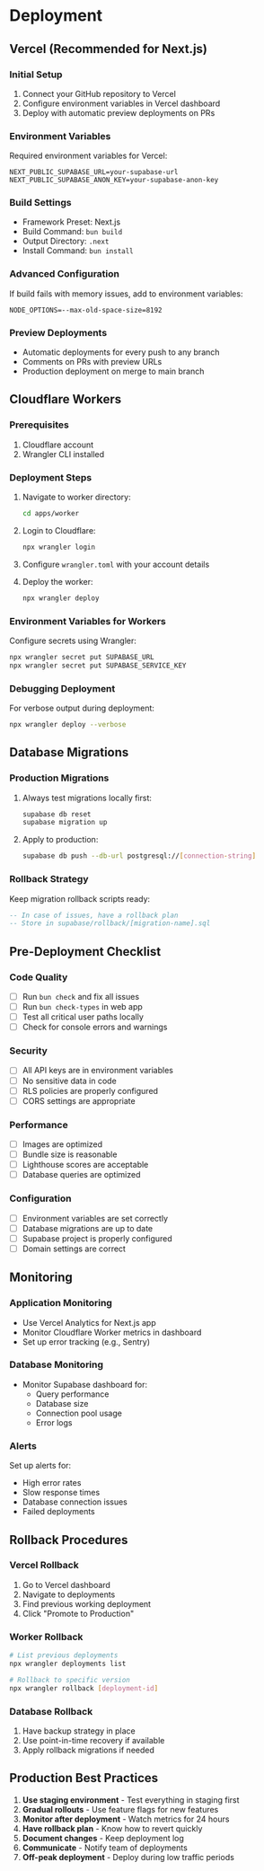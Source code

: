 # Deployment

## Vercel (Recommended for Next.js)

### Initial Setup
1. Connect your GitHub repository to Vercel
2. Configure environment variables in Vercel dashboard
3. Deploy with automatic preview deployments on PRs

### Environment Variables
Required environment variables for Vercel:
```env
NEXT_PUBLIC_SUPABASE_URL=your-supabase-url
NEXT_PUBLIC_SUPABASE_ANON_KEY=your-supabase-anon-key
```

### Build Settings
- Framework Preset: Next.js
- Build Command: `bun build`
- Output Directory: `.next`
- Install Command: `bun install`

### Advanced Configuration
If build fails with memory issues, add to environment variables:
```env
NODE_OPTIONS=--max-old-space-size=8192
```

### Preview Deployments
- Automatic deployments for every push to any branch
- Comments on PRs with preview URLs
- Production deployment on merge to main branch

## Cloudflare Workers

### Prerequisites
1. Cloudflare account
2. Wrangler CLI installed

### Deployment Steps
1. Navigate to worker directory:
   ```bash
   cd apps/worker
   ```

2. Login to Cloudflare:
   ```bash
   npx wrangler login
   ```

3. Configure `wrangler.toml` with your account details

4. Deploy the worker:
   ```bash
   npx wrangler deploy
   ```

### Environment Variables for Workers
Configure secrets using Wrangler:
```bash
npx wrangler secret put SUPABASE_URL
npx wrangler secret put SUPABASE_SERVICE_KEY
```

### Debugging Deployment
For verbose output during deployment:
```bash
npx wrangler deploy --verbose
```

## Database Migrations

### Production Migrations
1. Always test migrations locally first:
   ```bash
   supabase db reset
   supabase migration up
   ```

2. Apply to production:
   ```bash
   supabase db push --db-url postgresql://[connection-string]
   ```

### Rollback Strategy
Keep migration rollback scripts ready:
```sql
-- In case of issues, have a rollback plan
-- Store in supabase/rollback/[migration-name].sql
```

## Pre-Deployment Checklist

### Code Quality
- [ ] Run `bun check` and fix all issues
- [ ] Run `bun check-types` in web app
- [ ] Test all critical user paths locally
- [ ] Check for console errors and warnings

### Security
- [ ] All API keys are in environment variables
- [ ] No sensitive data in code
- [ ] RLS policies are properly configured
- [ ] CORS settings are appropriate

### Performance
- [ ] Images are optimized
- [ ] Bundle size is reasonable
- [ ] Lighthouse scores are acceptable
- [ ] Database queries are optimized

### Configuration
- [ ] Environment variables are set correctly
- [ ] Database migrations are up to date
- [ ] Supabase project is properly configured
- [ ] Domain settings are correct

## Monitoring

### Application Monitoring
- Use Vercel Analytics for Next.js app
- Monitor Cloudflare Worker metrics in dashboard
- Set up error tracking (e.g., Sentry)

### Database Monitoring
- Monitor Supabase dashboard for:
  - Query performance
  - Database size
  - Connection pool usage
  - Error logs

### Alerts
Set up alerts for:
- High error rates
- Slow response times
- Database connection issues
- Failed deployments

## Rollback Procedures

### Vercel Rollback
1. Go to Vercel dashboard
2. Navigate to deployments
3. Find previous working deployment
4. Click "Promote to Production"

### Worker Rollback
```bash
# List previous deployments
npx wrangler deployments list

# Rollback to specific version
npx wrangler rollback [deployment-id]
```

### Database Rollback
1. Have backup strategy in place
2. Use point-in-time recovery if available
3. Apply rollback migrations if needed

## Production Best Practices

1. **Use staging environment** - Test everything in staging first
2. **Gradual rollouts** - Use feature flags for new features
3. **Monitor after deployment** - Watch metrics for 24 hours
4. **Have rollback plan** - Know how to revert quickly
5. **Document changes** - Keep deployment log
6. **Communicate** - Notify team of deployments
7. **Off-peak deployment** - Deploy during low traffic periods